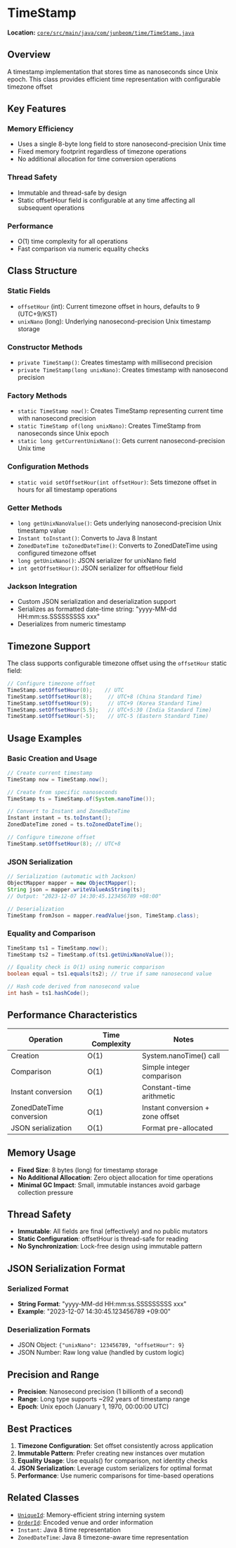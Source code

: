 # TimeStamp

**Location:** [`core/src/main/java/com/junbeom/time/TimeStamp.java`](../../../../core/src/main/java/com/junbeom/common/time/TimeStamp.java)

## Overview

A timestamp implementation that stores time as nanoseconds since Unix epoch. This class provides efficient time representation with configurable timezone offset

## Key Features

### Memory Efficiency
- Uses a single 8-byte long field to store nanosecond-precision Unix time
- Fixed memory footprint regardless of timezone operations
- No additional allocation for time conversion operations

### Thread Safety
- Immutable and thread-safe by design
- Static offsetHour field is configurable at any time affecting all subsequent operations

### Performance
- O(1) time complexity for all operations
- Fast comparison via numeric equality checks

## Class Structure

### Static Fields
- `offsetHour` (int): Current timezone offset in hours, defaults to 9 (UTC+9/KST)
- `unixNano` (long): Underlying nanosecond-precision Unix timestamp storage

### Constructor Methods
- `private TimeStamp()`: Creates timestamp with millisecond precision
- `private TimeStamp(long unixNano)`: Creates timestamp with nanosecond precision

### Factory Methods
- `static TimeStamp now()`: Creates TimeStamp representing current time with nanosecond precision
- `static TimeStamp of(long unixNano)`: Creates TimeStamp from nanoseconds since Unix epoch
- `static long getCurrentUnixNano()`: Gets current nanosecond-precision Unix time

### Configuration Methods
- `static void setOffsetHour(int offsetHour)`: Sets timezone offset in hours for all timestamp operations

### Getter Methods
- `long getUnixNanoValue()`: Gets underlying nanosecond-precision Unix timestamp value
- `Instant toInstant()`: Converts to Java 8 Instant
- `ZonedDateTime toZonedDateTime()`: Converts to ZonedDateTime using configured timezone offset
- `long getUnixNano()`: JSON serializer for unixNano field
- `int getOffsetHour()`: JSON serializer for offsetHour field

### Jackson Integration
- Custom JSON serialization and deserialization support
- Serializes as formatted date-time string: "yyyy-MM-dd HH:mm:ss.SSSSSSSSS xxx"
- Deserializes from numeric timestamp

## Timezone Support

The class supports configurable timezone offset using the `offsetHour` static field:

```java
// Configure timezone offset
TimeStamp.setOffsetHour(0);    // UTC
TimeStamp.setOffsetHour(8);     // UTC+8 (China Standard Time)
TimeStamp.setOffsetHour(9);     // UTC+9 (Korea Standard Time)
TimeStamp.setOffsetHour(5.5);   // UTC+5:30 (India Standard Time)
TimeStamp.setOffsetHour(-5);    // UTC-5 (Eastern Standard Time)
```

## Usage Examples

### Basic Creation and Usage
```java
// Create current timestamp
TimeStamp now = TimeStamp.now();

// Create from specific nanoseconds
TimeStamp ts = TimeStamp.of(System.nanoTime());

// Convert to Instant and ZonedDateTime
Instant instant = ts.toInstant();
ZonedDateTime zoned = ts.toZonedDateTime();

// Configure timezone offset
TimeStamp.setOffsetHour(8); // UTC+8
```

### JSON Serialization
```java
// Serialization (automatic with Jackson)
ObjectMapper mapper = new ObjectMapper();
String json = mapper.writeValueAsString(ts);
// Output: "2023-12-07 14:30:45.123456789 +08:00"

// Deserialization
TimeStamp fromJson = mapper.readValue(json, TimeStamp.class);
```

### Equality and Comparison
```java
TimeStamp ts1 = TimeStamp.now();
TimeStamp ts2 = TimeStamp.of(ts1.getUnixNanoValue());

// Equality check is O(1) using numeric comparison
boolean equal = ts1.equals(ts2); // true if same nanosecond value

// Hash code derived from nanosecond value
int hash = ts1.hashCode();
```

## Performance Characteristics

| Operation | Time Complexity | Notes |
|-----------|----------------|--------|
| Creation | O(1) | System.nanoTime() call |
| Comparison | O(1) | Simple integer comparison |
| Instant conversion | O(1) | Constant-time arithmetic |
| ZonedDateTime conversion | O(1) | Instant conversion + zone offset |
| JSON serialization | O(1) | Format pre-allocated |

## Memory Usage

- **Fixed Size**: 8 bytes (long) for timestamp storage
- **No Additional Allocation**: Zero object allocation for time operations
- **Minimal GC Impact**: Small, immutable instances avoid garbage collection pressure

## Thread Safety

- **Immutable**: All fields are final (effectively) and no public mutators
- **Static Configuration**: offsetHour is thread-safe for reading
- **No Synchronization**: Lock-free design using immutable pattern

## JSON Serialization Format

### Serialized Format
- **String Format**: "yyyy-MM-dd HH:mm:ss.SSSSSSSSS xxx"
- **Example**: "2023-12-07 14:30:45.123456789 +09:00"

### Deserialization Formats
- JSON Object: `{"unixNano": 123456789, "offsetHour": 9}`
- JSON Number: Raw long value (handled by custom logic)

## Precision and Range

- **Precision**: Nanosecond precision (1 billionth of a second)
- **Range**: Long type supports ~292 years of timestamp range
- **Epoch**: Unix epoch (January 1, 1970, 00:00:00 UTC)

## Best Practices

1. **Timezone Configuration**: Set offset consistently across application
2. **Immutable Pattern**: Prefer creating new instances over mutation
3. **Equality Usage**: Use equals() for comparison, not identity checks
4. **JSON Serialization**: Leverage custom serializers for optimal format
5. **Performance**: Use numeric comparisons for time-based operations

## Related Classes

- [`UniqueId`](./UniqueId.md): Memory-efficient string interning system
- [`OrderId`](./OrderId.md): Encoded venue and order information
- `Instant`: Java 8 time representation
- `ZonedDateTime`: Java 8 timezone-aware time representation